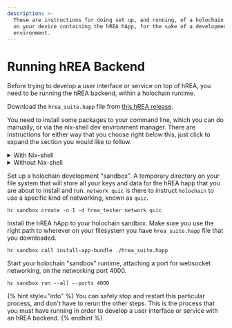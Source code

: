 ```yaml
---
description: >-
  These are instructions for doing set up, and running, of a holochain runtime
  on your device containing the hREA hApp, for the sake of a development
  environment.
---
```


# Running hREA Backend

Before trying to develop a user interface or service on top of hREA, you need to be running the hREA backend, within a holochain runtime.



Download the `hrea_suite.happ` file from [this hREA release](https://github.com/h-REA/hREA/releases/tag/happ-0.0.1-alpha.6).



You need to install some packages to your command line, which you can do manually, or via the nix-shell dev environment manager. There are instructions for either way that you choose right below this, just click to expand the section you would like to follow.

<details>

<summary>With Nix-shell</summary>

If you have nix-shell installed already, or install it now, you can follow these instructions in order to utilize the command line utilities that you need to proceed, such as `holochain` `hc` and `lair-keystore`.&#x20;

In your project folder, create a file called `default.nix`.&#x20;

Add these contents to that file:

```
let
  holonixRev = "c7a0b2c75480d429d570c94909cec3210280ad4c";

  holonixPath = builtins.fetchTarball "https://github.com/holochain/holonix/archive/${holonixRev}.tar.gz";
  holonix = import (holonixPath) {
    holochainVersionId = "v0_0_143";
  };
  nixpkgs = holonix.pkgs;
in nixpkgs.mkShell {
  inputsFrom = [ holonix.main ];
  packages = with nixpkgs; [
    # :TODO: binaryen, wasm-opt?
    # Additional packages go here
    nodejs-16_x
    nodePackages.pnpm
  ];
}
```

Then, just enter the nix-shell by executing the following command:

`nix-shell .`

Once you are inside that nix-shell, you can verify that you have `hc` on your path by typing `hc --version` and you should see the following printed to your console:

```
holochain_cli 0.0.41
```

You are ready to proceed.

</details>

<details>

<summary>Without Nix-shell</summary>

[Install Rust](https://www.rust-lang.org/tools/install), if you don't have it installed already.

Install the following to your system, via Rusts package manager "cargo".



The following installs a holochain developer tools binary to your system, accessible as the binary `hc` on your system.

```
cargo install holochain_cli --version 0.0.41
```



The following installs the core holochain runtime to your system, accessible as the binary `holochain` on your system. It can be used directly, or implicitly via the `hc sandbox` calls that we make next.

```
cargo install holochain --version 0.0.143
```



The following is the secure private key enclave that `holochain` uses for cryptography. It is available as a binary on your path `lair-keystore`, but `holochain` manages these subprocesses automatically on your behalf.

```bash
cargo install lair_keystore --version 0.0.10
```



</details>



Set up a holochain development "sandbox". A temporary directory on your file system that will store all your keys and data for the hREA happ that you are about to install and run. `network quic` is there to instruct `holochain` to use a specific kind of networking, known as `quic`.

```
hc sandbox create -n 1 -d hrea_tester network quic
```



Install the hREA hApp to your holochain sandbox. Make sure you use the right path to wherever on your filesystem you have `hrea_suite.happ` file that you downloaded.

```
hc sandbox call install-app-bundle ./hrea_suite.happ
```



Start your holochain "sandbox" runtime, attaching a port for websocket networking, on the networking port 4000.&#x20;

```
hc sandbox run --all --ports 4000
```

{% hint style="info" %}
You can safely stop and restart this particular process, and don't have to rerun the other steps. This is the process that you must have running in order to develop a user interface or service with an hREA backend.&#x20;
{% endhint %}

